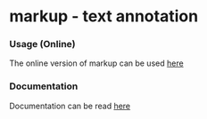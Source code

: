 # markup - text annotation

### Usage (Online)

The online version of markup can be used [here](http://www.getmarkup.com/)

### Documentation

Documentation can be read [here](http://www.getmarkup.com/learn-more)
